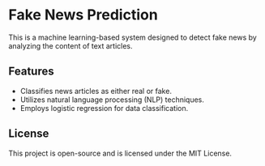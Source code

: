 # Fake News Prediction

This is a machine learning-based system designed to detect fake news by analyzing the content of text articles.

## Features
- Classifies news articles as either real or fake.
- Utilizes natural language processing (NLP) techniques.
- Employs logistic regression for data classification.

## License
This project is open-source and is licensed under the MIT License.
